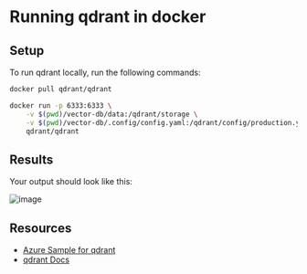# Running qdrant in docker

## Setup

To run qdrant locally, run the following commands:

```bash
docker pull qdrant/qdrant
```

```bash
docker run -p 6333:6333 \
    -v $(pwd)/vector-db/data:/qdrant/storage \
    -v $(pwd)/vector-db/.config/config.yaml:/qdrant/config/production.yaml \
    qdrant/qdrant
```

## Results

Your output should look like this:

![image](https://github.com/kevinknights29/Deploy_Cloud_Based_LLM_Apps_in_Azure/assets/74464814/58be6e26-ff3a-494f-9eac-7a4ca4af3e8c)

## Resources

- [Azure Sample for qdrant](https://github.com/Azure-Samples/qdrant-azure/blob/main/Local-Docker-Deployment/README.md)
- [qdrant Docs](https://qdrant.tech/documentation/guides/installation/)
